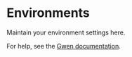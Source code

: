 Environments
============

Maintain your environment settings here.

For help, see the [Gwen documentation](https://gweninterpreter.org/docs).
